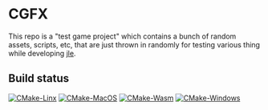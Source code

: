 # CGFX

This repo is a "test game project" which contains a bunch of random assets, scripts, etc, that are just thrown in randomly for testing various thing while developing [jle](https://github.com/mormert/jle).

## Build status

[![CMake-Linx](https://github.com/Mormert/cgfx/actions/workflows/cmake-linux.yml/badge.svg)](https://github.com/Mormert/cgfx/actions/workflows/cmake-linux.yml)
[![CMake-MacOS](https://github.com/Mormert/cgfx/actions/workflows/cmake-macos.yml/badge.svg)](https://github.com/Mormert/cgfx/actions/workflows/cmake-macos.yml)
[![CMake-Wasm](https://github.com/Mormert/cgfx/actions/workflows/cmake-wasm.yml/badge.svg)](https://github.com/Mormert/cgfx/actions/workflows/cmake-wasm.yml)
[![CMake-Windows](https://github.com/Mormert/cgfx/actions/workflows/cmake-windows.yml/badge.svg)](https://github.com/Mormert/cgfx/actions/workflows/cmake-windows.yml)

